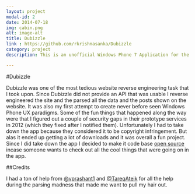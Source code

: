 ```yaml
---
layout: project
modal-id: 2
date: 2014-07-18
img: cabin.png
alt: image-alt
title: Dubizzle
link : https://github.com/rkrishnasanka/Dubizzle
category: project
description: This is an unofficial Windows Phone 7 Application for the popular online marketplace Dubizzle.

---
```

#Dubizzle

Dubizzle was one of the most tedious website reverse engineering task that I took upon. Since Dubizzle did not provide an API that was usable I reverse engineered the site and the parsed all the data and the posts shown on the website. It was also my first attempt to create never before seen Windows Phone UX paradigms. Some of the fun things that happened along the way were that I figured out a couple of security gaps in their prototype services in 2012 (which they fixed after I notified them). Unfortunately I had to take down the app because they considered it to be copyright infringement. But alas it ended up getting a lot of downloads and it was overall a fun project. Since I did take down the app I decided to make it code base [open source](http://github.com/rkrishnasanka/Dubizzle) incase someone wants to check out all the cool things that were going on in the app.

##Credits

I had a ton of help from [@vprashant1](https://twitter.com/vprashant1) and [@TareqAteik](https://twitter.com/TareqAteik) for all the help during the parsing madness that made me want to pull my hair out. 
